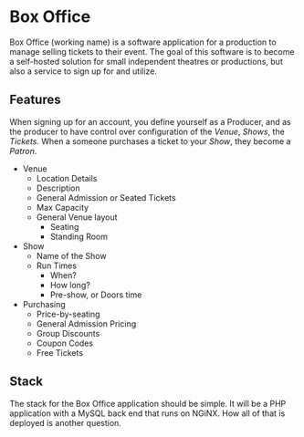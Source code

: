 # Box Office

Box Office (working name) is a software application for a production to manage 
selling tickets to their event. The goal of this software is to become a
self-hosted solution for small independent theatres or productions, but also a
service to sign up for and utilize.

## Features

When signing up for an account, you define yourself as a Producer, and as the
producer to have control over configuration of the _Venue_, _Shows_, the
_Tickets_. When a someone purchases a ticket to your _Show_, they become a
_Patron_.

* Venue
  * Location Details
  * Description
  * General Admission or Seated Tickets
  * Max Capacity
  * General Venue layout
    * Seating
    * Standing Room
* Show
  * Name of the Show
  * Run Times
    * When?
    * How long?
    * Pre-show, or Doors time
* Purchasing
  * Price-by-seating
  * General Admission Pricing
  * Group Discounts
  * Coupon Codes
  * Free Tickets

## Stack

The stack for the Box Office application should be simple. It will be a PHP 
application with a MySQL back end that runs on NGiNX. How all of that is 
deployed is another question.
